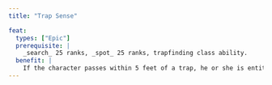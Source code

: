 ```yaml
---
title: "Trap Sense"

feat:
  types: ["Epic"]
  prerequisite: |
    _search_ 25 ranks, _spot_ 25 ranks, trapfinding class ability.
  benefit: |
    If the character passes within 5 feet of a trap, he or she is entitled to a _search_ check to notice it as if the character was actively looking for it.
---
```

